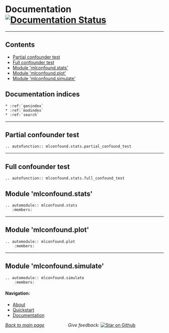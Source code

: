 # Documentation [![Documentation Status](https://readthedocs.org/projects/mlconfound/badge/?version=latest)](https://mlconfound.readthedocs.io/en/latest/?badge=latest)
----------------------------------
## Contents

* [Partial confounder test](#partial-confounder-test)
* [Full confounder test](#full-confounder-test)
* [Module 'mlconfound.stats'](#module-mlconfound-stats)
* [Module 'mlconfound.plot'](#module-mlconfound-plot)
* [Module 'mlconfound.simulate'](#module-mlconfound-simulate)

## Documentation indices
```{eval-rst}
* :ref:`genindex`
* :ref:`modindex`
* :ref:`search`
```




-----------------------------------

## Partial confounder test
```{eval-rst}
.. autofunction:: mlconfound.stats.partial_confound_test
```
-----------------------------------
## Full confounder test
```{eval-rst}
.. autofunction:: mlconfound.stats.full_confound_test
```


## Module 'mlconfound.stats'

```{eval-rst}
.. automodule:: mlconfound.stats
   :members:
```

-----------------------------------
## Module 'mlconfound.plot'

```{eval-rst}
.. automodule:: mlconfound.plot
    :members:
```

-----------------------------------
## Module 'mlconfound.simulate'

```{eval-rst}
.. automodule:: mlconfound.simulate
    :members:
```

#### Navigation:
* [About](about.md)
* [Quickstart](quickstart.rst)
* [Documentation](docs.md)

[*Back to main page*](index.rst)  &nbsp; &nbsp; &nbsp; &nbsp; &nbsp; &nbsp; &nbsp; &nbsp; &nbsp; *Give feedback:* [![Star on Github](https://img.shields.io/github/stars/pni-lab/mlconfound.svg?style=social&label=Star&maxAge=2592000)](https://GitHub.com/pni-lab/mlconfound/stargazers/)
